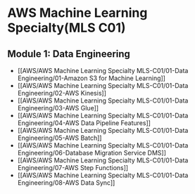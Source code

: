 # AWS Machine Learning Specialty(MLS C01)

## Module 1: Data Engineering
- [[AWS/AWS Machine Learning Specialty MLS-C01/01-Data Engineering/01-Amazon S3 for Machine Learning]]
- [[AWS/AWS Machine Learning Specialty MLS-C01/01-Data Engineering/02-AWS Kinesis]]
- [[AWS/AWS Machine Learning Specialty MLS-C01/01-Data Engineering/03-AWS Glue]]
- [[AWS/AWS Machine Learning Specialty MLS-C01/01-Data Engineering/04-AWS Data Pipeline Features]]
- [[AWS/AWS Machine Learning Specialty MLS-C01/01-Data Engineering/05-AWS Batch]]
- [[AWS/AWS Machine Learning Specialty MLS-C01/01-Data Engineering/06-Database Migration Service DMS]]
- [[AWS/AWS Machine Learning Specialty MLS-C01/01-Data Engineering/07-AWS Step Functions]]
- [[AWS/AWS Machine Learning Specialty MLS-C01/01-Data Engineering/08-AWS Data Sync]]

